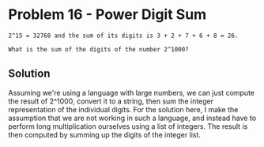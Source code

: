 # Problem 16 - Power Digit Sum

```
2^15 = 32768 and the sum of its digits is 3 + 2 + 7 + 6 + 8 = 26.

What is the sum of the digits of the number 2^1000?
```

## Solution
Assuming we're using a language with large numbers, we can just compute the
result of 2^1000, convert it to a string, then sum the integer representation
of the individual digits.  For the solution here, I make the assumption that
we are not working in such a language, and instead have to perform long
multiplication ourselves using a list of integers.  The result is then computed
by summing up the digits of the integer list.